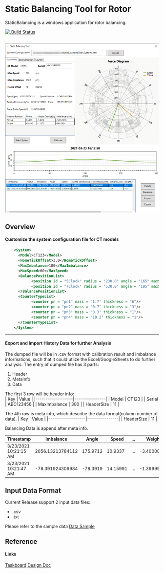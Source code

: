# Static Balancing Tool for Rotor
StaticBalancing is a windows application for rotor balancing.

[![.Build Status](https://github.com/Dai0526/StaticBalancing/actions/workflows/StaticBalancingCI.yml/badge.svg)](https://github.com/Dai0526/StaticBalancing/actions/workflows/StaticBalancingCI.yml)

![Plot](https://github.com/Dai0526/StaticBalancing/blob/main/reference/Images/GUI.png)
---------------------------------------

## Overview

#### Customize the system configuration file for CT models
```xml
    <System>
      <Model>CT123</Model>
      <HomeTickOffset>3.0</HomeTickOffset>
      <MaxImbalance>100</MaxImbalance>
      <MaxSpeed>60</MaxSpeed>
      <BalancePositionList>
            <position id = "5Clock" radius = "230.0" angle = "165" maxStackHeight = "100.0" direction = "Radial-"/>
            <position id = "7Clock" radius = "530.0" angle = "195" maxStackHeight = "100.0" direction = "Radial-"/>
      </BalancePositionList>
      <CounterTypeList>
            <counter pn = "pn1" mass = "1.7" thickness = "6"/>          
            <counter pn = "pn2" mass = "0.7" thickness = "3"/>
            <counter pn = "pn3" mass = "0.3" thickness = "1"/>
            <counter pn = "pn4" mass = "10.2" thickness = "1"/>
      </CounterTypeList>
    </System> 
```

---------------------------------------
#### Export and Import History Data for further Analysis
The dumped file will be in .csv format with calibration result and imbalance informations, such that it could utlize the Excel/GoogleSheets to do further analysis.
The entry of dumped file has 3 parts:
1. Header
2. MetaInfo
3. Data

The first 3 row will be header info: \
| Key               | Value          |
|-------------------|----------------|
| Model             | CT123          |
| Serial            | ABC123456      |
| MaxImbalance      | 300            |
| HeaderSize        | 11             |

The 4th row is meta info, which describe the data format(column number of data). 
| Key               | Value          |
|-------------------|----------------|
| HeaderSize        | 11             |

Balancing Data is append after meta info.

| Timestamp               | Imbalance             | Angle    | Speed    | ... | Weight_7Clock      |
|-------------------------|-----------------------|----------|----------|-----|--------------------|
| 3/23/2021  10:21:15 AM  | 2056.13213784112      | 175.9712 | 10.9337  | ... | -3.40000009536743  |
| 3/23/2021  10:21:47 AM  | -78.391924309984      | -78.3919 | 14.15991 | ... | -1.39999997615814  | 


## Input Data Format
Current Release support 2 input data files:
* .csv
* .txt

Please refer to the sample data [Data Sample](https://github.com/Dai0526/StaticBalancing/tree/main/reference/Data)


## Reference

#### Links
[Taskboard](https://trello.com/b/YZb9DfgL/static-balancing-tool) 
[Design Doc](https://drive.google.com/drive/folders/1EheOILpD6LkiA7-EsfP2dNUdGCXV8nhQ?usp=sharing)
